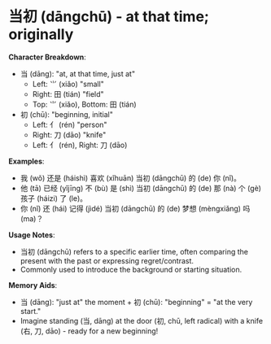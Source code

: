 # **当初 (dāngchū) - at that time; originally**

**Character Breakdown**:  
- 当 (dāng): "at, at that time, just at"
  - Left: ⺌ (xiǎo) "small"
  - Right: 田 (tián) "field"
  - Top: ⺌ (xiǎo), Bottom: 田 (tián)  
- 初 (chū): "beginning, initial"
  - Left: ⺅ (rén) "person"
  - Right: 刀 (dāo) "knife"
  - Left: ⺅ (rén), Right: 刀 (dāo)

**Examples**:  
- 我 (wǒ) 还是 (háishì) 喜欢 (xǐhuān) 当初 (dāngchū) 的 (de) 你 (nǐ)。  
- 他 (tā) 已经 (yǐjīng) 不 (bù) 是 (shì) 当初 (dāngchū) 的 (de) 那 (nà) 个 (gè) 孩子 (háizi) 了 (le)。  
- 你 (nǐ) 还 (hái) 记得 (jìdé) 当初 (dāngchū) 的 (de) 梦想 (mèngxiǎng) 吗 (ma)？

**Usage Notes**:  
- 当初 (dāngchū) refers to a specific earlier time, often comparing the present with the past or expressing regret/contrast.  
- Commonly used to introduce the background or starting situation.

**Memory Aids**:  
- 当 (dāng): "just at" the moment + 初 (chū): "beginning" = "at the very start."  
- Imagine standing (当, dāng) at the door (初, chū, left radical) with a knife (右, 刀, dāo) - ready for a new beginning!